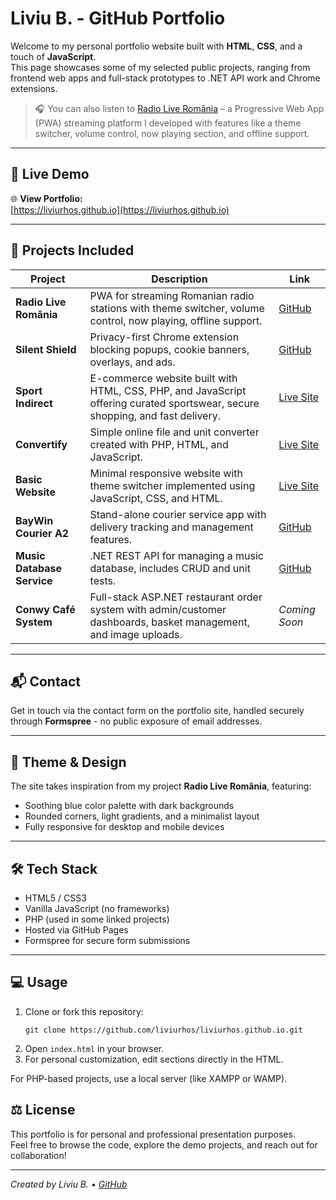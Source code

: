 # Liviu B. - GitHub Portfolio

Welcome to my personal portfolio website built with **HTML**, **CSS**, and a touch of **JavaScript**.  
This page showcases some of my selected public projects, ranging from frontend web apps and full-stack prototypes to .NET API work and Chrome extensions.

> 🎧 You can also listen to [Radio Live România](https://liviurhos.github.io/radiolive-romania/) – a Progressive Web App (PWA) streaming platform I developed with features like a theme switcher, volume control, now playing section, and offline support.

---

## 🔗 Live Demo

🌐 **View Portfolio:**  
[https://liviurhos.github.io](https://liviurhos.github.io)

---

## 🧩 Projects Included

| Project                     | Description                                                                                         | Link                                                                                    |
|----------------------------|-----------------------------------------------------------------------------------------------------|-----------------------------------------------------------------------------------------|
| **Radio Live România**      | PWA for streaming Romanian radio stations with theme switcher, volume control, now playing, offline support. | [GitHub](https://github.com/liviurhos/radiolive-romania)                               |
| **Silent Shield**           | Privacy-first Chrome extension blocking popups, cookie banners, overlays, and ads.                  | [GitHub](https://github.com/liviurhos/silentshield)                                    |
| **Sport Indirect**          | E-commerce website built with HTML, CSS, PHP, and JavaScript offering curated sportswear, secure shopping, and fast delivery. | [Live Site](https://www.gllmhecomputing.net/gllm339970/Introduction%20to%20Middleware/A2/A2%20website/index.php) |
| **Convertify**              | Simple online file and unit converter created with PHP, HTML, and JavaScript.                       | [Live Site](https://www.gllmhecomputing.net/gllm339970/Introduction%20to%20Middleware/A1/Assignment1/loginPage.php) |
| **Basic Website**           | Minimal responsive website with theme switcher implemented using JavaScript, CSS, and HTML.        | [Live Site](https://www.gllmhecomputing.net/gllm339970/Visual%20Studio%20Code/simple-website/index.html)       |
| **BayWin Courier A2**       | Stand-alone courier service app with delivery tracking and management features.                     | [GitHub](https://github.com/liviurhos/BayWin-Courier-A2)                                |
| **Music Database Service**  | .NET REST API for managing a music database, includes CRUD and unit tests.                         | [GitHub](https://github.com/liviurhos/MusicDatabaseServiceTaskRepo)                     |
| **Conwy Café System**       | Full-stack ASP.NET restaurant order system with admin/customer dashboards, basket management, and image uploads. | *Coming Soon*                                                                           |

---

## 📬 Contact

Get in touch via the contact form on the portfolio site, handled securely through **Formspree** - no public exposure of email addresses.

---

## 🎨 Theme & Design

The site takes inspiration from my project **Radio Live România**, featuring:  
- Soothing blue color palette with dark backgrounds  
- Rounded corners, light gradients, and a minimalist layout  
- Fully responsive for desktop and mobile devices

---

## 🛠️ Tech Stack

- HTML5 / CSS3  
- Vanilla JavaScript (no frameworks)  
- PHP (used in some linked projects)  
- Hosted via GitHub Pages  
- Formspree for secure form submissions

---
## 💻 Usage

1. Clone or fork this repository:
    ```
    git clone https://github.com/liviurhos/liviurhos.github.io.git
    ```
2. Open `index.html` in your browser.
3. For personal customization, edit sections directly in the HTML.

For PHP-based projects, use a local server (like XAMPP or WAMP).

## ⚖️ License

This portfolio is for personal and professional presentation purposes.  
Feel free to browse the code, explore the demo projects, and reach out for collaboration!

---

*Created by Liviu B. • [GitHub](https://github.com/liviurhos)*
